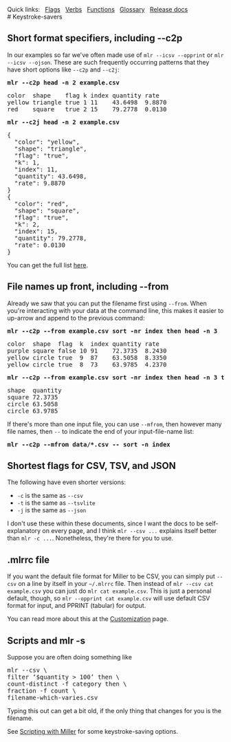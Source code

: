 <!---  PLEASE DO NOT EDIT DIRECTLY. EDIT THE .md.in FILE PLEASE. --->
<div>
<span class="quicklinks">
Quick links:
&nbsp;
<a class="quicklink" href="../reference-main-flag-list/index.html">Flags</a>
&nbsp;
<a class="quicklink" href="../reference-verbs/index.html">Verbs</a>
&nbsp;
<a class="quicklink" href="../reference-dsl-builtin-functions/index.html">Functions</a>
&nbsp;
<a class="quicklink" href="../glossary/index.html">Glossary</a>
&nbsp;
<a class="quicklink" href="../release-docs/index.html">Release docs</a>
</span>
</div>
# Keystroke-savers

## Short format specifiers, including --c2p

In our examples so far we've often made use of `mlr --icsv --opprint` or `mlr --icsv --ojson`. These are such frequently occurring patterns that they have short options like `--c2p` and `--c2j`:

<pre class="pre-highlight-in-pair">
<b>mlr --c2p head -n 2 example.csv</b>
</pre>
<pre class="pre-non-highlight-in-pair">
color  shape    flag k index quantity rate
yellow triangle true 1 11    43.6498  9.8870
red    square   true 2 15    79.2778  0.0130
</pre>

<pre class="pre-highlight-in-pair">
<b>mlr --c2j head -n 2 example.csv</b>
</pre>
<pre class="pre-non-highlight-in-pair">
{
  "color": "yellow",
  "shape": "triangle",
  "flag": "true",
  "k": 1,
  "index": 11,
  "quantity": 43.6498,
  "rate": 9.8870
}
{
  "color": "red",
  "shape": "square",
  "flag": "true",
  "k": 2,
  "index": 15,
  "quantity": 79.2778,
  "rate": 0.0130
}
</pre>

You can get the full list [here](file-formats.md#data-conversion-keystroke-savers).

## File names up front, including --from

Already we saw that you can put the filename first using `--from`. When you're interacting with your data at the command line, this makes it easier to up-arrow and append to the previous command:

<pre class="pre-highlight-in-pair">
<b>mlr --c2p --from example.csv sort -nr index then head -n 3</b>
</pre>
<pre class="pre-non-highlight-in-pair">
color  shape  flag  k  index quantity rate
purple square false 10 91    72.3735  8.2430
yellow circle true  9  87    63.5058  8.3350
yellow circle true  8  73    63.9785  4.2370
</pre>

<pre class="pre-highlight-in-pair">
<b>mlr --c2p --from example.csv sort -nr index then head -n 3 then cut -f shape,quantity</b>
</pre>
<pre class="pre-non-highlight-in-pair">
shape  quantity
square 72.3735
circle 63.5058
circle 63.9785
</pre>

If there's more than one input file, you can use `--mfrom`, then however many file names, then `--` to indicate the end of your input-file-name list:

<pre class="pre-highlight-non-pair">
<b>mlr --c2p --mfrom data/*.csv -- sort -n index</b>
</pre>

## Shortest flags for CSV, TSV, and JSON

The following have even shorter versions:

* `-c` is the same as `--csv`
* `-t` is the same as `--tsvlite`
* `-j` is the same as `--json`

I don't use these within these documents, since I want the docs to be self-explanatory on every page, and
I think `mlr --csv ...` explains itself better than `mlr -c ...`. Nonetheless, they're there for you to use.

## .mlrrc file

If you want the default file format for Miller to be CSV, you can simply put `--csv` on a line by itself in your `~/.mlrrc` file. Then instead of `mlr --csv cat example.csv` you can just do `mlr cat example.csv`. This is just a personal default, though, so `mlr --opprint cat example.csv` will use default CSV format for input, and PPRINT (tabular) for output.

You can read more about this at the [Customization](customization.md) page.

## Scripts and mlr -s

Suppose you are often doing something like

<pre class="pre-non-highlight-non-pair">
mlr --csv \
filter ‘$quantity > 100’ then \
count-distinct -f category then \
fraction -f count \
filename-which-varies.csv
</pre>

Typing this out can get a bit old, if the only thing that changes for you is the filename.

See [Scripting with Miller](scripting.md) for some keystroke-saving options.
